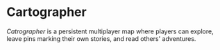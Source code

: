 # Cartographer

_Catrographer_ is a persistent multiplayer map where players can explore, leave pins marking their own stories, and read others' adventures.